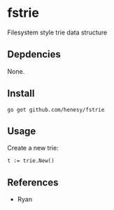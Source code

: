 # fstrie
Filesystem style trie data structure

## Depdencies

None.

## Install

	go get github.com/henesy/fstrie

## Usage

Create a new trie:

	t := trie.New()

## References

- Ryan

